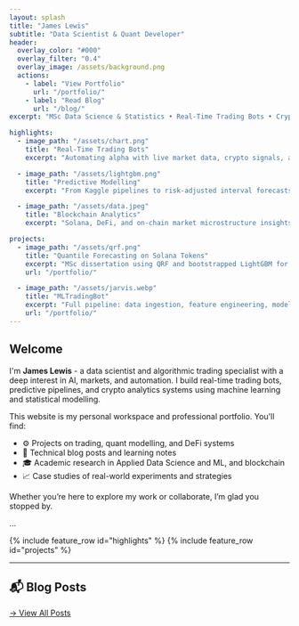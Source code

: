 ```yaml
---
layout: splash
title: "James Lewis"
subtitle: "Data Scientist & Quant Developer"
header:
  overlay_color: "#000"
  overlay_filter: "0.4"
  overlay_image: /assets/background.png
  actions:
    - label: "View Portfolio"
      url: "/portfolio/"
    - label: "Read Blog"
      url: "/blog/"
excerpt: "MSc Data Science & Statistics • Real-Time Trading Bots • Crypto Forecasting • Blockchain Analytics"

highlights:
  - image_path: "/assets/chart.png"
    title: "Real-Time Trading Bots"
    excerpt: "Automating alpha with live market data, crypto signals, and ML classifiers."

  - image_path: "/assets/lightgbm.png"
    title: "Predictive Modelling"
    excerpt: "From Kaggle pipelines to risk-adjusted interval forecasts and quant systems."

  - image_path: "/assets/data.jpeg"
    title: "Blockchain Analytics"
    excerpt: "Solana, DeFi, and on-chain market microstructure insights."

projects:
  - image_path: "/assets/qrf.png"
    title: "Quantile Forecasting on Solana Tokens"
    excerpt: "MSc dissertation using QRF and bootstrapped LightGBM for 72h interval forecasts."
    url: "/portfolio/"

  - image_path: "/assets/jarvis.webp"
    title: "MLTradingBot"
    excerpt: "Full pipeline: data ingestion, feature engineering, model training, signal output."
    url: "/portfolio/"
---
```


## Welcome

I'm **James Lewis** - a data scientist and algorithmic trading specialist with a deep interest in AI, markets, and automation. I build real-time trading bots, predictive pipelines, and crypto analytics systems using machine learning and statistical modelling.

This website is my personal workspace and professional portfolio. You'll find:

- ⚙️ Projects on trading, quant modelling, and DeFi systems
- 📘 Technical blog posts and learning notes
- 🎓 Academic research in Applied Data Science and ML, and blockchain
- 📈 Case studies of real-world experiments and strategies

Whether you’re here to explore my work or collaborate, I’m glad you stopped by.

...

{% include feature_row id="highlights" %}
{% include feature_row id="projects" %}

---

## 📬 Blog Posts

[→ View All Posts](/blog/)
